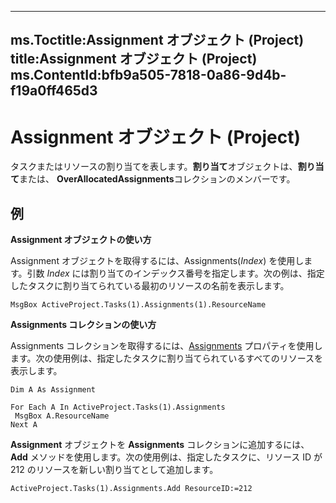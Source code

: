 

---
ms.Toctitle:Assignment オブジェクト (Project)
title:Assignment オブジェクト (Project)
ms.ContentId:bfb9a505-7818-0a86-9d4b-f19a0ff465d3
---
# Assignment オブジェクト (Project)




タスクまたはリソースの割り当てを表します。**割り当て**オブジェクトは、**割り当て**または、 **OverAllocatedAssignments**コレクションのメンバーです。

## 例
**Assignment オブジェクトの使い方**



Assignment オブジェクトを取得するには、Assignments(*Index*) を使用します。引数 *Index* には割り当てのインデックス番号を指定します。次の例は、指定したタスクに割り当てられている最初のリソースの名前を表示します。

```vba
MsgBox ActiveProject.Tasks(1).Assignments(1).ResourceName
```




**Assignments コレクションの使い方**



Assignments コレクションを取得するには、[Assignments](a481e813-8f02-c58b-2910-6995aaaafa09.md) プロパティを使用します。次の使用例は、指定したタスクに割り当てられているすべてのリソースを表示します。

```vba
Dim A As Assignment 
 
For Each A In ActiveProject.Tasks(1).Assignments 
 MsgBox A.ResourceName 
Next A
```




**Assignment** オブジェクトを **Assignments** コレクションに追加するには、**Add** メソッドを使用します。次の使用例は、指定したタスクに、リソース ID が 212 のリソースを新しい割り当てとして追加します。

```vba
ActiveProject.Tasks(1).Assignments.Add ResourceID:=212
```





